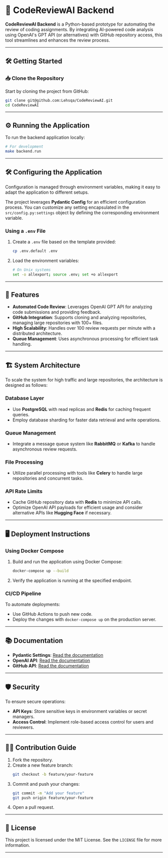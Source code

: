 
# 🚀 CodeReviewAI Backend

**CodeReviewAI Backend** is a Python-based prototype for automating the review of coding assignments. By integrating AI-powered code analysis using OpenAI's GPT API (or alternatives) with GitHub repository access, this tool streamlines and enhances the review process.

---

## 🛠️ Getting Started

### 📥 Clone the Repository

Start by cloning the project from GitHub:

```bash
git clone git@github.com:Lehsqa/CodeReviewAI.git
cd CodeReviewAI
```

---

## ⚙️ Running the Application

To run the backend application locally:

```bash
# For development
make backend.run
```

---

## 🛠️ Configuring the Application

Configuration is managed through environment variables, making it easy to adapt the application to different setups. 

The project leverages **Pydantic Config** for an efficient configuration process. You can customize any setting encapsulated in the `src/config.py:settings` object by defining the corresponding environment variable.

### Using a `.env` File

1. Create a `.env` file based on the template provided:
   ```bash
   cp .env.default .env
   ```
2. Load the environment variables:
   ```bash
   # On Unix systems
   set -o allexport; source .env; set +o allexport
   ```

---

## 🔧 Features

- **Automated Code Review**: Leverages OpenAI GPT API for analyzing code submissions and providing feedback.
- **GitHub Integration**: Supports cloning and analyzing repositories, managing large repositories with 100+ files.
- **High Scalability**: Handles over 100 review requests per minute with a distributed architecture.
- **Queue Management**: Uses asynchronous processing for efficient task handling.

---

## 🏗️ System Architecture

To scale the system for high traffic and large repositories, the architecture is designed as follows:

### Database Layer
- Use **PostgreSQL** with read replicas and **Redis** for caching frequent queries.
- Employ database sharding for faster data retrieval and write operations.

### Queue Management
- Integrate a message queue system like **RabbitMQ** or **Kafka** to handle asynchronous review requests.

### File Processing
- Utilize parallel processing with tools like **Celery** to handle large repositories and concurrent tasks.

### API Rate Limits
- Cache GitHub repository data with **Redis** to minimize API calls.
- Optimize OpenAI API payloads for efficient usage and consider alternative APIs like **Hugging Face** if necessary.

---

## 🖥️ Deployment Instructions

### Using Docker Compose

1. Build and run the application using Docker Compose:
   ```bash
   docker-compose up --build
   ```

2. Verify the application is running at the specified endpoint.

### CI/CD Pipeline

To automate deployments:
- Use GitHub Actions to push new code.
- Deploy the changes with `docker-compose up` on the production server.

---

## 📚 Documentation

- **Pydantic Settings**: [Read the documentation](https://docs.pydantic.dev/latest/usage/pydantic_settings/)
- **OpenAI API**: [Read the documentation](https://platform.openai.com/docs/)
- **GitHub API**: [Read the documentation](https://docs.github.com/en/rest)

---

## 🛡️ Security

To ensure secure operations:
- **API Keys**: Store sensitive keys in environment variables or secret managers.
- **Access Control**: Implement role-based access control for users and reviewers.

---

## 🧑‍💻 Contribution Guide

1. Fork the repository.
2. Create a new feature branch:
   ```bash
   git checkout -b feature/your-feature
   ```
3. Commit and push your changes:
   ```bash
   git commit -m "Add your feature"
   git push origin feature/your-feature
   ```
4. Open a pull request.

---

## 📄 License

This project is licensed under the MIT License. See the `LICENSE` file for more information.

---


